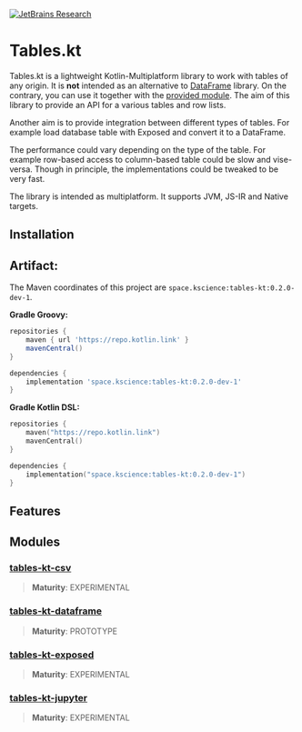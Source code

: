 [![JetBrains Research](https://jb.gg/badges/research.svg)](https://confluence.jetbrains.com/display/ALL/JetBrains+on+GitHub)

# Tables.kt

Tables.kt is a lightweight Kotlin-Multiplatform library to work with tables of any origin. It is **not** intended as an alternative to [DataFrame](https://github.com/Kotlin/dataframe) library. On the contrary, you can use it together with the [provided module](tables-lt-dataframe). The aim of this library to provide an API for a various tables and row lists.

Another aim is to provide integration between different types of tables. For example load database table with Exposed and convert it to a DataFrame.

The performance could vary depending on the type of the table. For example row-based access to column-based table could be slow and vise-versa. Though in principle, the implementations could be tweaked to be very fast.

The library is intended as multiplatform. It supports JVM, JS-IR and Native targets.

## Installation

## Artifact:

The Maven coordinates of this project are `space.kscience:tables-kt:0.2.0-dev-1`.

**Gradle Groovy:**
```groovy
repositories {
    maven { url 'https://repo.kotlin.link' }
    mavenCentral()
}

dependencies {
    implementation 'space.kscience:tables-kt:0.2.0-dev-1'
}
```
**Gradle Kotlin DSL:**
```kotlin
repositories {
    maven("https://repo.kotlin.link")
    mavenCentral()
}

dependencies {
    implementation("space.kscience:tables-kt:0.2.0-dev-1")
}
```

## Features



## Modules


### [tables-kt-csv](tables-kt-csv)
> 
>
> **Maturity**: EXPERIMENTAL

### [tables-kt-dataframe](tables-kt-dataframe)
> 
>
> **Maturity**: PROTOTYPE

### [tables-kt-exposed](tables-kt-exposed)
> 
>
> **Maturity**: EXPERIMENTAL

### [tables-kt-jupyter](tables-kt-jupyter)
> 
>
> **Maturity**: EXPERIMENTAL
